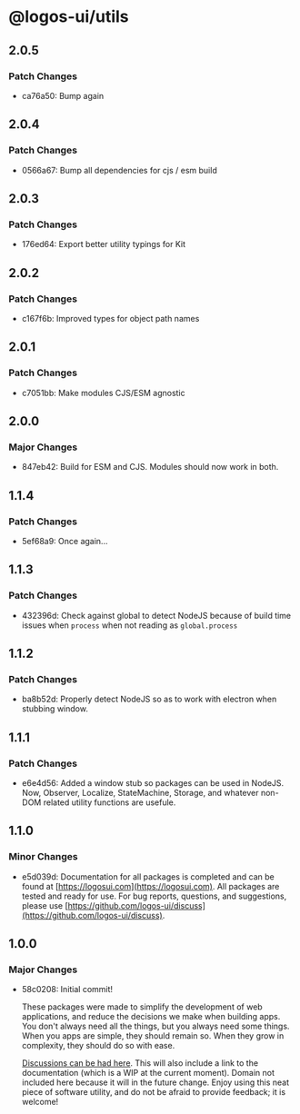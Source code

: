 # @logos-ui/utils

## 2.0.5

### Patch Changes

- ca76a50: Bump again

## 2.0.4

### Patch Changes

- 0566a67: Bump all dependencies for cjs / esm build

## 2.0.3

### Patch Changes

- 176ed64: Export better utility typings for Kit

## 2.0.2

### Patch Changes

- c167f6b: Improved types for object path names

## 2.0.1

### Patch Changes

- c7051bb: Make modules CJS/ESM agnostic

## 2.0.0

### Major Changes

- 847eb42: Build for ESM and CJS. Modules should now work in both.

## 1.1.4

### Patch Changes

- 5ef68a9: Once again...

## 1.1.3

### Patch Changes

- 432396d: Check against global to detect NodeJS because of build time issues when `process` when not reading as `global.process`

## 1.1.2

### Patch Changes

- ba8b52d: Properly detect NodeJS so as to work with electron when stubbing window.

## 1.1.1

### Patch Changes

- e6e4d56: Added a window stub so packages can be used in NodeJS. Now, Observer, Localize, StateMachine, Storage, and whatever non-DOM related utility functions are usefule.

## 1.1.0

### Minor Changes

- e5d039d: Documentation for all packages is completed and can be found at [https://logosui.com](https://logosui.com). All packages are tested and ready for use. For bug reports, questions, and suggestions, please use [https://github.com/logos-ui/discuss](https://github.com/logos-ui/discuss).

## 1.0.0

### Major Changes

- 58c0208: Initial commit!

  These packages were made to simplify the development of web applications, and reduce the decisions we make when building apps. You don't always need all the things, but you always need some things. When you apps are simple, they should remain so. When they grow in complexity, they should do so with ease.

  [Discussions can be had here](https://github.com/logos-ui/discuss). This will also include a link to the documentation (which is a WIP at the current moment). Domain not included here because it will in the future change. Enjoy using this neat piece of software utility, and do not be afraid to provide feedback; it is welcome!
